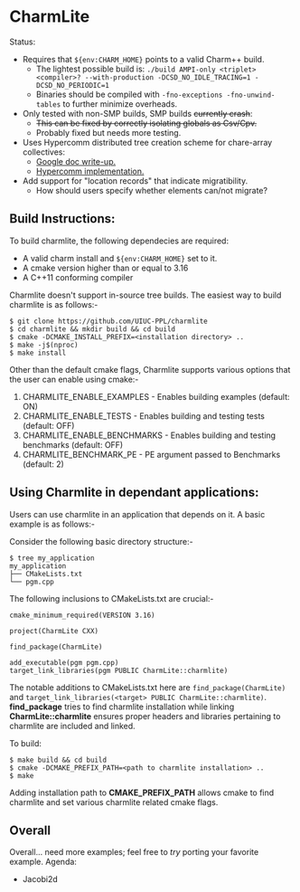 # CharmLite

Status:
- Requires that `${env:CHARM_HOME}` points to a valid Charm++ build.
    - The lightest possible build is:
    `./build AMPI-only <triplet> <compiler>? --with-production -DCSD_NO_IDLE_TRACING=1 -DCSD_NO_PERIODIC=1`
    - Binaries should be compiled with `-fno-exceptions -fno-unwind-tables` to further minimize overheads.
- Only tested with non-SMP builds, SMP builds ~~currently crash~~:
    - ~~This can be fixed by correctly isolating globals as Csv/Cpv.~~
    - Probably fixed but needs more testing.
- Uses Hypercomm distributed tree creation scheme for chare-array collectives:
    - [Google doc write-up.](https://docs.google.com/document/d/1hv-9qm1dXR8R1VJXgtyFHuhTUoa_izrm-jDXPqqkpas/edit?usp=sharing)
    - [Hypercomm implementation.](https://github.com/jszaday/hypercomm/blob/main/include/hypercomm/tree_builder/tree_builder.hpp)
- Add support for "location records" that indicate migratibility.
    - How should users specify whether elements can/not migrate?

## Build Instructions:

To build charmlite, the following dependecies are required:
- A valid charm install and `${env:CHARM_HOME}` set to it.
- A cmake version higher than or equal to 3.16
- A C++11 conforming compiler

Charmlite doesn't support in-source tree builds. The easiest way to build
charmlite is as follows:-

```
$ git clone https://github.com/UIUC-PPL/charmlite
$ cd charmlite && mkdir build && cd build
$ cmake -DCMAKE_INSTALL_PREFIX=<installation directory> ..
$ make -j$(nproc)
$ make install
```

Other than the default cmake flags, Charmlite supports various options that
the user can enable using cmake:-
1. CHARMLITE_ENABLE_EXAMPLES - Enables building examples (default: ON)
2. CHARMLITE_ENABLE_TESTS - Enables building and testing tests (default: OFF)
3. CHARMLITE_ENABLE_BENCHMARKS - Enables building and testing benchmarks (default: OFF)
4. CHARMLITE_BENCHMARK_PE - PE argument passed to Benchmarks (default: 2)

## Using Charmlite in dependant applications:

Users can use charmlite in an application that depends on it. A basic example
is as follows:-

Consider the following basic directory structure:-

```
$ tree my_application
my_application
├── CMakeLists.txt
└── pgm.cpp
```

The following inclusions to CMakeLists.txt are crucial:-

```
cmake_minimum_required(VERSION 3.16)

project(CharmLite CXX)

find_package(CharmLite)

add_executable(pgm pgm.cpp)
target_link_libraries(pgm PUBLIC CharmLite::charmlite)
```

The notable additions to CMakeLists.txt here are `find_package(CharmLite)`
and `target_link_libraries(<target> PUBLIC CharmLite::charmlite)`. 
**find_package** tries to find charmlite installation while linking
**CharmLite::charmlite** ensures proper headers and libraries pertaining
to charmlite are included and linked.

To build:

```
$ make build && cd build
$ cmake -DCMAKE_PREFIX_PATH=<path to charmlite installation> ..
$ make
```

Adding installation path to **CMAKE_PREFIX_PATH** allows cmake to find
charmlite and set various charmlite related cmake flags.

## Overall

Overall... need more examples; feel free to _try_ porting your favorite example. Agenda:
- Jacobi2d
